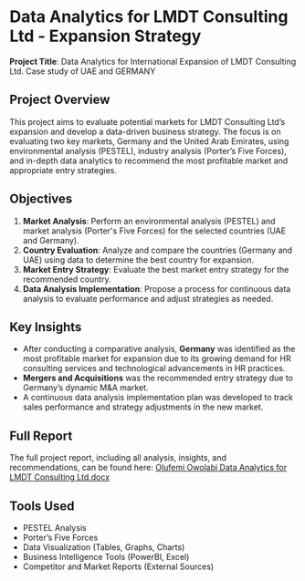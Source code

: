 # Data Analytics for LMDT Consulting Ltd - Expansion Strategy

**Project Title**: Data Analytics for International Expansion of LMDT Consulting Ltd. Case study of UAE and GERMANY

## Project Overview
This project aims to evaluate potential markets for LMDT Consulting Ltd’s expansion and develop a data-driven business strategy. The focus is on evaluating two key markets, Germany and the United Arab Emirates, using environmental analysis (PESTEL), industry analysis (Porter’s Five Forces), and in-depth data analytics to recommend the most profitable market and appropriate entry strategies.

## Objectives
1. **Market Analysis**: Perform an environmental analysis (PESTEL) and market analysis (Porter's Five Forces) for the selected countries (UAE and Germany).
2. **Country Evaluation**: Analyze and compare the countries (Germany and UAE) using data to determine the best country for expansion.
3. **Market Entry Strategy**: Evaluate the best market entry strategy for the recommended country.
4. **Data Analysis Implementation**: Propose a process for continuous data analysis to evaluate performance and adjust strategies as needed.

## Key Insights
- After conducting a comparative analysis, **Germany** was identified as the most profitable market for expansion due to its growing demand for HR consulting services and technological advancements in HR practices.
- **Mergers and Acquisitions** was the recommended entry strategy due to Germany’s dynamic M&A market.
- A continuous data analysis implementation plan was developed to track sales performance and strategy adjustments in the new market.

## Full Report
The full project report, including all analysis, insights, and recommendations, can be found here: [Olufemi Owolabi Data Analytics for LMDT Consulting Ltd.docx](https://github.com/user-attachments/files/16955476/Olufemi.Owolabi.Data.Analytics.for.LMDT.Consulting.Ltd.docx)


## Tools Used
- PESTEL Analysis
- Porter’s Five Forces
- Data Visualization (Tables, Graphs, Charts)
- Business Intelligence Tools (PowerBI, Excel)
- Competitor and Market Reports (External Sources)
